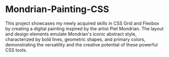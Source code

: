 # Mondrian-Painting-CSS
 This project showcases my newly acquired skills in CSS Grid and Flexbox by creating a digital painting inspired by the artist Piet Mondrian. The layout and design elements emulate Mondrian's iconic abstract style, characterized by bold lines, geometric shapes, and primary colors, demonstrating the versatility and the creative potential of these powerful CSS tools.
